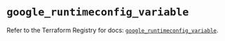 # `google_runtimeconfig_variable`

Refer to the Terraform Registry for docs: [`google_runtimeconfig_variable`](https://registry.terraform.io/providers/hashicorp/google-beta/5.20.0/docs/resources/google_runtimeconfig_variable).
